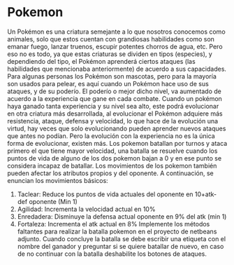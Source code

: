 # Pokemon

Un Pokémon es una criatura semejante a lo que nosotros conocemos como animales, solo que estos cuentan con grandiosas habilidades como son emanar fuego, lanzar truenos, escupir potentes chorros de agua, etc. Pero eso no es todo, ya que estas criaturas se dividen en tipos (especies), y dependiendo del tipo, el Pokémon aprenderá ciertos ataques (las habilidades que mencionaba anteriormente) de acuerdo a sus capacidades.
Para algunas personas los Pokémon son mascotas, pero para la mayoría son usados para pelear, es aquí cuando un Pokémon hace uso de sus ataques, y de su poderío. El poderío o mejor dicho nivel, va aumentado de acuerdo a la experiencia que gane en cada combate. Cuando un pokémon haya ganado tanta experiencia y su nivel sea alto, este podrá evolucionar en otra criatura más desarrollada, al evolucionar el Pokémon adquiere más resistencia, ataque, defensa y velocidad, lo que hace de la evolución una virtud, hay veces que solo evolucionando pueden aprender nuevos ataques que antes no podían. Pero la evolución con la experiencia no es la única forma de evolucionar, existen más.
Los pokemon batallan por turnos y ataca primero el que tiene mayor velocidad, una batalla se resuelve cuando los puntos de vida de alguno de los dos pokemon bajan a 0 y en ese punto se considera incapaz de batallar.
Los movimientos de los pokemon también pueden afectar los atributos propios y del oponente.
A continuación, se enuncian los movimientos básicos:
1. Taclear: Reduce los puntos de vida actuales del oponente en 10+atk- def oponente (Min 1)
2. Agilidad: Incrementa la velocidad actual en 10%
3. Enredadera: Disminuye la defensa actual oponente en 9% del atk (min 1)
4. Fortaleza: Incrementa el atk actual en 8%
Implemente los métodos faltantes para realizar la batalla pokemon en el proyecto de netbeans adjunto.
Cuando concluye la batalla se debe escribir una etiqueta con el nombre del ganador y preguntar si se quiere batallar de nuevo, en caso de no continuar con la batalla deshabilite los botones de ataques.
